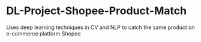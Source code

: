 # DL-Project-Shopee-Product-Match
Uses deep learning techniques in CV and NLP to catch the same product on e-commerce platform Shopee
